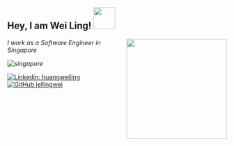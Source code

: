 <h2> Hey, I am Wei Ling! <img src="https://media.giphy.com/media/mGcNjsfWAjY5AEZNw6/giphy.gif" width="50"></h2>
<img align='right' src="https://media.giphy.com/media/ieyl9zmCjO4b4t6qoY/giphy.gif" width="230">
<p><em>I work as a Software Engineer in Singapore 
  
![singapore](https://user-images.githubusercontent.com/74456191/146677103-cb7b58cb-9d2c-478a-8e60-803abe6ab673.png)

</em></p>

[![Linkedin: huangweiling](https://img.shields.io/badge/-huangweiling-blue?style=flat-square&logo=Linkedin&logoColor=white&link=https://sg.linkedin.com/in/huang-wei-ling-9365a5112)](https://sg.linkedin.com/in/huang-wei-ling-9365a5112/)
[![GitHub jellingwei](https://img.shields.io/github/followers/jellingwei?label=follow&style=social)](https://github.com/jellingwei)

<!--
**jellingwei/jellingwei** is a ✨ _special_ ✨ repository because its `README.md` (this file) appears on your GitHub profile.

Here are some ideas to get you started:

- 🔭 I’m currently working on ...
- 🌱 I’m currently learning ...
- 👯 I’m looking to collaborate on ...
- 🤔 I’m looking for help with ...
- 💬 Ask me about ...
- 📫 How to reach me: ...
- 😄 Pronouns: ...
- ⚡ Fun fact: ...
-->
